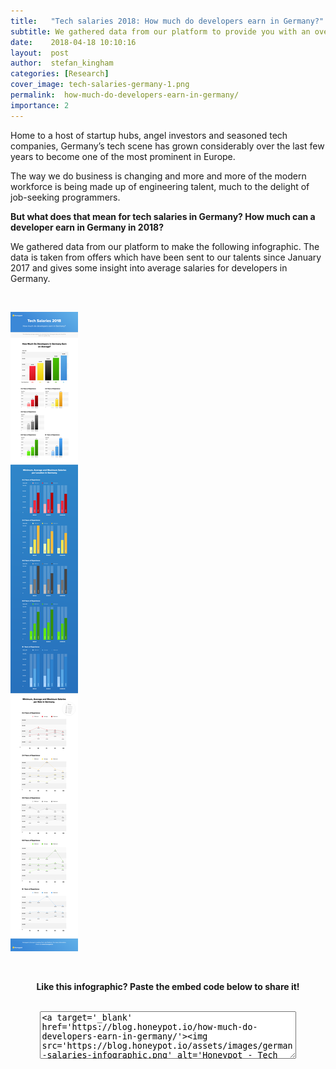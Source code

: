 ```yaml
---
title:   "Tech salaries 2018: How much do developers earn in Germany?"
subtitle: We gathered data from our platform to provide you with an overview of tech salaries in Germany depending on experience and role.
date:    2018-04-18 10:10:16
layout:  post
author:  stefan_kingham
categories: [Research]
cover_image: tech-salaries-germany-1.png
permalink:  how-much-do-developers-earn-in-germany/
importance: 2
---
```


Home to a host of startup hubs, angel investors and seasoned tech companies, Germany’s tech scene has grown considerably over the last few years to become one of the most prominent in Europe.

The way we do business is changing and more and more of the modern workforce is being made up of engineering talent, much to the delight of job-seeking programmers.

**But what does that mean for tech salaries in Germany? How much can a developer earn in Germany in 2018?**

<!--more-->

We gathered data from our platform to make the following infographic. The data is taken from offers which have been sent to our talents since January 2017 and gives some insight into average salaries for developers in Germany.

<br />

[![Tech Salaries 2018 Germany Infographic](/assets/images/german-salaries-infographic.png)](/assets/images/german-salaries-infographic.png)

<br />

<p align="center"><strong>Like this infographic? Paste the embed code below to share it!</strong></p>

<br />

<div align="center"><textarea style="margin: 0px; width: 80%; height: 70px;">&lt;a target='_blank' href='https://blog.honeypot.io/how-much-do-developers-earn-in-germany/'&gt;&lt;img src='https://blog.honeypot.io/assets/images/german-salaries-infographic.png' alt='Honeypot - Tech Salaries 2018 in Germany' title='Honeypot - How much do developers earn in Germany?' /&gt;&lt;/a&gt;</textarea></div>
